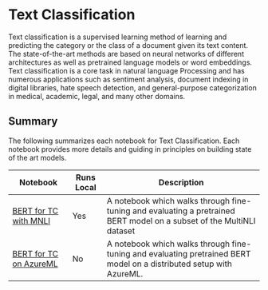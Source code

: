 # Text Classification

Text classification is a supervised learning method of learning and predicting the category or the class of a document given its text content. The state-of-the-art methods are based on neural networks of different architectures as well as pretrained language models or word embeddings. Text classification is a core task in natural language Processing and has numerous applications such as sentiment analysis, document indexing in digital libraries, hate speech detection, and general-purpose categorization in medical, academic, legal, and many other domains.


## Summary

The following summarizes each notebook for Text Classification. Each notebook provides more details and guiding in principles on building state of the art models.

|Notebook|Runs Local|Description|
|---|---|---|
|[BERT for TC with MNLI](tc_mnli_bert.ipynb)| Yes| A notebook which walks through fine-tuning and evaluating a pretrained BERT model on a subset of the MultiNLI dataset|
|[BERT for TC on AzureML](tc_bert_azureml.ipynb) | No |A notebook which walks through fine-tuning and evaluating pretrained BERT model on a distributed setup with AzureML. |
